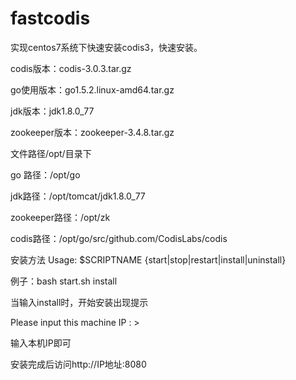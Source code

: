 fastcodis
===========

实现centos7系统下快速安装codis3，快速安装。

codis版本：codis-3.0.3.tar.gz

go使用版本：go1.5.2.linux-amd64.tar.gz

jdk版本：jdk1.8.0_77

zookeeper版本：zookeeper-3.4.8.tar.gz

文件路径/opt/目录下

go 路径：/opt/go

jdk路径：/opt/tomcat/jdk1.8.0_77

zookeeper路径：/opt/zk

codis路径：/opt/go/src/github.com/CodisLabs/codis

安装方法
Usage: $SCRIPTNAME {start|stop|restart|install|uninstall}

例子：bash start.sh  install

当输入install时，开始安装出现提示

Please input this machine IP : >

输入本机IP即可

安装完成后访问http://IP地址:8080
